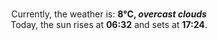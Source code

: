 <p  align="center"><br/>Currently, the weather is: <b> 8°C, <i>overcast clouds</i></b></br>Today, the sun rises at <b>06:32</b> and sets at <b>17:24</b>.</p>